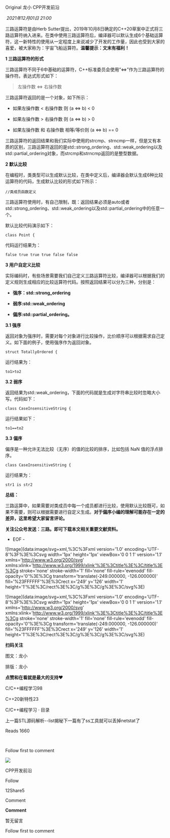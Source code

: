 # 

Original 龙小 CPP开发前沿

 _2021年12月01日 21:00_

三路运算符是由Herb Sutter提出，2019年10月8日确定的C++20草案中正式将三路运算符纳入进来。在类中使用三路运算符后，编译器可以默认生成6个基础运算符，这一新特性的使用从一定程度上来说减少了开发的工作量，因此也受到大家的喜爱，被大家称为：宇宙飞船运算符。**温馨提示：文末有福利！**

**1 三路运算符的形式**

三路运算符不同于6中基础的运算符，C++标准委员会使用“<=>”作为三路运算符的操作符。表达式形式如下：

> 左操作数 <=> 右操作数

三路运算符返回的是一个对象，如下所示：  

- 如果左操作数 < 右操作数 则 (a <=> b) < 0
    
- 如果左操作数 > 右操作数 则 (a <=> b) > 0
    
- 如果左操作数 和 右操作数 相等/等价则 (a <=> b) == 0
    

三路运算符的返回结果和我们实际中使用的strcmp、strncmp一样，但是又有本质的区别，三路运算符返回的是std::strong_ordering、std::weak_ordering以及std::partial_ordering对象，而strcmp和strncmp返回的是整型数据。

**2 默认比较**

在编程时，类类型可以生成默认比较，在类中定义后，编译器会默认生成6种比较运算符的代码，生成默认比较的形式如下所示：

```
//类成员函数定义
```

三路运算符使用时，有自己限制，既：返回结果必须是auto或者std::strong_ordering、std::weak_ordering以及std::partial_ordering中的任意一个。  

默认比较代码演示如下：

```
class Point {
```

代码运行结果为：  

```
false true true true false false
```

**3 用户自定义比较**

实际编码时，有些场景需要我们自己定义三路运算符比较，编译器可以根据我们的定义规则生成相应的比较运算符代码。按照返回结果可以分为三种，分别是：

- **强序：std::strong_ordering**
    
- **弱序:std::weak_ordering**
    
- **偏序:std::partial_ordering。**
    

**3.1 强序**

返回对象为强序时，需要对每个对象进行比较操作，比价顺序可以根据需求自己定义。如下面的例子，使用强序作为返回对象。

```
struct TotallyOrdered {
```

运行结果为：

```
to1>to2
```

**3.2 弱序**

返回结果为std::weak_ordering，下面的代码就是生成对字符串比较时忽略大小写。代码如下：

```
class CaseInsensitiveString {
```

运行结果如下：  

```
to1==to2
```

**3.3 偏序**

偏序是一种允许无法比较（无序）的值的比较的排序，比如包括 NaN 值的浮点排序。

```
class CaseInsensitiveString {
```

运行结果为：  

```
str1 is str2
```

**总结：**  

三路运算中，如果需要对类成员中每一个成员都进行比较，使用默认比较既可，如果不需要，则可以根据需要进行自定义生成。**对于偏序小编的理解可能存在一定的差异，这里希望大家留言评论。**

**关注公众号发送：****三路****。即可下载本文相关重要文献资料。**

- EOF -

![Image](data:image/svg+xml,%3C%3Fxml version='1.0' encoding='UTF-8'%3F%3E%3Csvg width='1px' height='1px' viewBox='0 0 1 1' version='1.1' xmlns='http://www.w3.org/2000/svg' xmlns:xlink='http://www.w3.org/1999/xlink'%3E%3Ctitle%3E%3C/title%3E%3Cg stroke='none' stroke-width='1' fill='none' fill-rule='evenodd' fill-opacity='0'%3E%3Cg transform='translate(-249.000000, -126.000000)' fill='%23FFFFFF'%3E%3Crect x='249' y='126' width='1' height='1'%3E%3C/rect%3E%3C/g%3E%3C/g%3E%3C/svg%3E)

![Image](data:image/svg+xml,%3C%3Fxml version='1.0' encoding='UTF-8'%3F%3E%3Csvg width='1px' height='1px' viewBox='0 0 1 1' version='1.1' xmlns='http://www.w3.org/2000/svg' xmlns:xlink='http://www.w3.org/1999/xlink'%3E%3Ctitle%3E%3C/title%3E%3Cg stroke='none' stroke-width='1' fill='none' fill-rule='evenodd' fill-opacity='0'%3E%3Cg transform='translate(-249.000000, -126.000000)' fill='%23FFFFFF'%3E%3Crect x='249' y='126' width='1' height='1'%3E%3C/rect%3E%3C/g%3E%3C/g%3E%3C/svg%3E)

  

**扫码关注**

  

图文：龙小

排版：龙小

**点赞和在看就是最大的支持❤️**

C/C++编程学习98

C++20新特性23

C/C++编程学习 · 目录

上一篇STL源码解析--list揭秘下一篇有了ss工具就可以丢掉netstat了

Reads 1660

​

Follow first to comment

[](javacript:;)

![](http://mmbiz.qpic.cn/sz_mmbiz_png/dl9rexXDGNKm5k4Irx7kCNseEMrP3Kr1JJVufuVicZTLgv2pPnXsH5wAuRub8yrUmFV0OZtiacVQ6em4a8X5h41Q/300?wx_fmt=png&wxfrom=18)

CPP开发前沿

Follow

12Share5

Comment

**Comment**

暂无留言

Follow first to comment